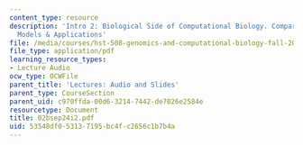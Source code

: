 ```yaml
---
content_type: resource
description: 'Intro 2: Biological Side of Computational Biology. Comparative Genomics,
  Models & Applications'
file: /media/courses/hst-508-genomics-and-computational-biology-fall-2002/53548df053137195bc4fc2656c1b7b4a_02bsep24i2.pdf
file_type: application/pdf
learning_resource_types:
- Lecture Audio
ocw_type: OCWFile
parent_title: 'Lectures: Audio and Slides'
parent_type: CourseSection
parent_uid: c970ffda-00d6-3214-7442-de7026e2584e
resourcetype: Document
title: 02bsep24i2.pdf
uid: 53548df0-5313-7195-bc4f-c2656c1b7b4a
---
```

